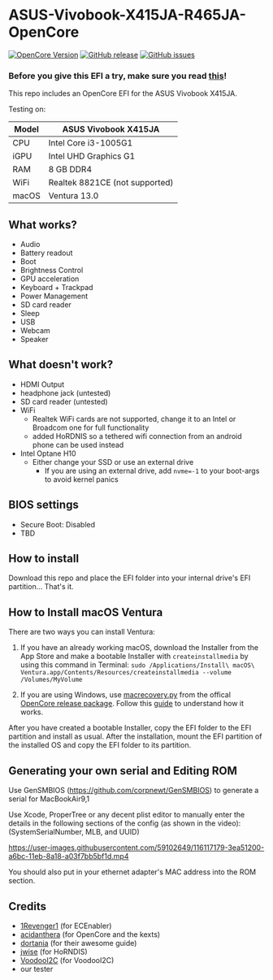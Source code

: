 # ASUS-Vivobook-X415JA-R465JA-OpenCore

[![OpenCore Version](https://img.shields.io/badge/OpenCore-0.8.5-green.svg)](https://github.com/SkyrilHD/Dell-E7250-Hackintosh/)
[![GitHub release](https://img.shields.io/github/tag/TECHNIKVERBOT/ASUS-Vivobook-X415JA-R465JA-OpenCore.svg)](https://github.com/TECHNIKVERBOT/ASUS-Vivobook-X415JA-R465JA-OpenCore/releases/)
[![GitHub issues](https://img.shields.io/github/issues/TECHNIKVERBOT/ASUS-Vivobook-X415JA-R465JA-OpenCore.svg)](https://github.com/TECHNIKVERBOT/ASUS-Vivobook-X415JA-R465JA-OpenCore/issues/)
 
### Before you give this EFI a try, make sure you read [this](#Generating-your-own-serial-and-Editing-ROM)!

This repo includes an OpenCore EFI for the ASUS Vivobook X415JA.

Testing on:

Model | ASUS Vivobook X415JA
------------- | ---------------
CPU | Intel Core i3-1005G1
iGPU | Intel UHD Graphics G1
RAM | 8 GB DDR4
WiFi | Realtek 8821CE (not supported)
macOS | Ventura 13.0

## What works?

- Audio
- Battery readout
- Boot
- Brightness Control
- GPU acceleration
- Keyboard + Trackpad
- Power Management
- SD card reader
- Sleep
- USB
- Webcam
- Speaker

## What doesn't work?

- HDMI Output
- headphone jack (untested)
- SD card reader (untested)
- WiFi
    - Realtek WiFi cards are not supported, change it to an Intel or Broadcom one for full functionality
    - added HoRDNIS so a tethered wifi connection from an android phone can be used instead
- Intel Optane H10
    - Either change your SSD or use an external drive
        - If you are using an external drive, add `nvme=-1` to your boot-args to avoid kernel panics

## BIOS settings

- Secure Boot: Disabled
- TBD

## How to install

Download this repo and place the EFI folder into your internal drive's EFI partition... That's it.

## How to Install macOS Ventura

There are two ways you can install Ventura:

1. If you have an already working macOS, download the Installer from the App Store and make a bootable Installer with `createinstallmedia` by using this command in Terminal: `sudo /Applications/Install\ macOS\ Ventura.app/Contents/Resources/createinstallmedia --volume /Volumes/MyVolume`

2. If you are using Windows, use [macrecovery.py](https://github.com/acidanthera/OpenCorePkg/tree/master/Utilities/macrecovery) from the offical [OpenCore release package](https://github.com/acidanthera/OpenCorePkg/releases/). Follow this [guide](https://dortania.github.io/OpenCore-Install-Guide/installer-guide/winblows-install.html) to understand how it works.

After you have created a bootable Installer, copy the EFI folder to the EFI partition and install as usual. After the installation, mount the EFI partition of the installed OS and copy the EFI folder to its partition.

## Generating your own serial and Editing ROM

Use GenSMBIOS (https://github.com/corpnewt/GenSMBIOS) to generate a serial for MacBookAir9,1

Use Xcode, ProperTree or any decent plist editor to manually enter the details in the following sections of the config (as shown in the video): (SystemSerialNumber, MLB, and UUID)

https://user-images.githubusercontent.com/59102649/116117179-3ea51200-a6bc-11eb-8a18-a03f7bb5bf1d.mp4

You should also put in your ethernet adapter's MAC address into the ROM section.

## Credits

* [1Revenger1](https://github.com/1Revenger1) (for ECEnabler)
* [acidanthera](https://github.com/acidanthera) (for OpenCore and the kexts)
* [dortania](https://dortania.github.io/OpenCore-Install-Guide/) (for their awesome guide)
* [jwise](https://github.com/jwise) (for HoRNDIS)
* [VoodooI2C](https://github.com/VoodooI2C) (for VoodooI2C)
* our tester
